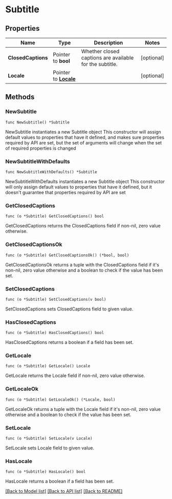 # Subtitle

## Properties

Name | Type | Description | Notes
------------ | ------------- | ------------- | -------------
**ClosedCaptions** | Pointer to **bool** | Whether closed captions are available for the subtitle. | [optional] 
**Locale** | Pointer to [**Locale**](Locale.md) |  | [optional] 

## Methods

### NewSubtitle

`func NewSubtitle() *Subtitle`

NewSubtitle instantiates a new Subtitle object
This constructor will assign default values to properties that have it defined,
and makes sure properties required by API are set, but the set of arguments
will change when the set of required properties is changed

### NewSubtitleWithDefaults

`func NewSubtitleWithDefaults() *Subtitle`

NewSubtitleWithDefaults instantiates a new Subtitle object
This constructor will only assign default values to properties that have it defined,
but it doesn't guarantee that properties required by API are set

### GetClosedCaptions

`func (o *Subtitle) GetClosedCaptions() bool`

GetClosedCaptions returns the ClosedCaptions field if non-nil, zero value otherwise.

### GetClosedCaptionsOk

`func (o *Subtitle) GetClosedCaptionsOk() (*bool, bool)`

GetClosedCaptionsOk returns a tuple with the ClosedCaptions field if it's non-nil, zero value otherwise
and a boolean to check if the value has been set.

### SetClosedCaptions

`func (o *Subtitle) SetClosedCaptions(v bool)`

SetClosedCaptions sets ClosedCaptions field to given value.

### HasClosedCaptions

`func (o *Subtitle) HasClosedCaptions() bool`

HasClosedCaptions returns a boolean if a field has been set.

### GetLocale

`func (o *Subtitle) GetLocale() Locale`

GetLocale returns the Locale field if non-nil, zero value otherwise.

### GetLocaleOk

`func (o *Subtitle) GetLocaleOk() (*Locale, bool)`

GetLocaleOk returns a tuple with the Locale field if it's non-nil, zero value otherwise
and a boolean to check if the value has been set.

### SetLocale

`func (o *Subtitle) SetLocale(v Locale)`

SetLocale sets Locale field to given value.

### HasLocale

`func (o *Subtitle) HasLocale() bool`

HasLocale returns a boolean if a field has been set.


[[Back to Model list]](../README.md#documentation-for-models) [[Back to API list]](../README.md#documentation-for-api-endpoints) [[Back to README]](../README.md)


